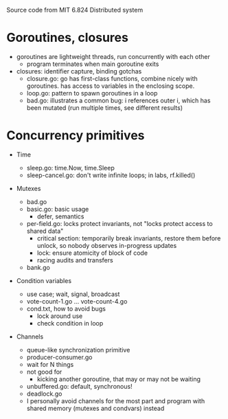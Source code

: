 Source code from MIT 6.824 Distributed system

# Goroutines, closures
- goroutines are lightweight threads, run concurrently with each other
    - program terminates when main goroutine exits
- closures: identifier capture, binding gotchas
    - closure.go: go has first-class functions, combine nicely with goroutines.
      has access to variables in the enclosing scope.
    - loop.go: pattern to spawn goroutines in a loop
    - bad.go: illustrates a common bug: i references outer i, which has been
      mutated (run multiple times, see different results)

# Concurrency primitives
* Time
    - sleep.go: time.Now, time.Sleep
    - sleep-cancel.go: don't write infinite loops; in labs, rf.killed()

* Mutexes
    - bad.go
    - basic.go: basic usage
        - defer, semantics
    - per-field.go: locks protect invariants, not "locks protect access to shared data"
        - critical section: temporarily break invariants, restore them before
      unlock, so nobody observes in-progress updates
        - lock: ensure atomicity of block of code
        - racing audits and transfers
    - bank.go

* Condition variables
    - use case; wait, signal, broadcast
    - vote-count-1.go ... vote-count-4.go
    - cond.txt, how to avoid bugs
        - lock around use
        - check condition in loop

* Channels
    - queue-like synchronization primitive
    - producer-consumer.go
    - wait for N things
    - not good for
        - kicking another goroutine, that may or may not be waiting
    - unbuffered.go: default, synchronous!
    - deadlock.go
    - I personally avoid channels for the most part and program with shared memory (mutexes and condvars) instead
